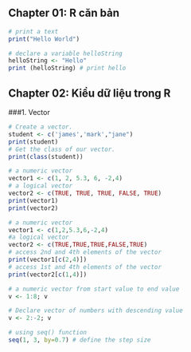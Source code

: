 ## Chapter 01: R căn bản

```R
# print a text
print("Hello World")
```

```R
# declare a variable helloString
helloString <- "Hello" 
print (helloString) # print hello
```

## Chapter 02: Kiểu dữ liệu trong R
###1. Vector
```R
# Create a vector.
student <- c('james','mark',"jane")
print(student)
# Get the class of our vector.
print(class(student))
```

```R
# a numeric vector
vector1 <- c(1, 2, 5.3, 6, -2,4) 
# a logical vector
vector2 <- c(TRUE, TRUE, TRUE, FALSE, TRUE) 
print(vector1) 
print(vector2)
```

```R
# a numeric vector 
vector1 <- c(1,2,5.3,6,-2,4) 
#a logical vector
vector2 <- c(TRUE,TRUE,TRUE,FALSE,TRUE)
# access 2nd and 4th elements of the vector 
print(vector1[c(2,4)]) 
# access 1st and 4th elements of the vector
print(vector2[c(1,4)])
```

```R
# a numeric vector from start value to end value
v <- 1:8; v
```

```R
# Declare vector of numbers with descending value
v <- 2:-2; v
```

```R
# using seq() function
seq(1, 3, by=0.7) # define the step size
```

```R

```

```R

```
